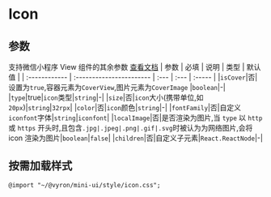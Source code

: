 # Icon

## 参数

支持微信小程序 View 组件的其余参数 [查看文档](https://developers.weixin.qq.com/miniprogram/dev/component/view.html)
| 参数 | 必填 | 说明 | 类型 | 默认值 |
| :------------ | :----------------------- | :--- | :--- | :----- |
|`isCover`|否| 设置为`true`,容器元素为`CoverView`,图片元素为`CoverImage` |`boolean`|-|
|`type`|true|`icon`类型|`string`|-|
|`size`|否|`icon`大小(携带单位,如`20px`)|`string`|`32rpx`|
|`color`|否|`icon`颜色|`string`|-|
|`fontFamily`|否|自定义`iconfont`字体|`string`|`iconfont`|
|`localImage`|否|是否渲染为图片,当 `type` 以 `http` 或 `https` 开头时,且包含`.jpg|.jpeg|.png|.gif|.svg`时被认为为网络图片,会将 icon 渲染为图片|`boolean`|`false`|
|`children`|否|自定义子元素|`React.ReactNode`|-|

## 按需加载样式

```less
@import "~/@vyron/mini-ui/style/icon.css";
```
